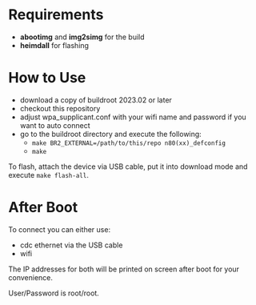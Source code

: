 # Requirements

* **abootimg** and **img2simg** for the build
* **heimdall** for flashing

# How to Use

* download a copy of buildroot 2023.02 or later
* checkout this repository
* adjust wpa_supplicant.conf with your wifi name and password if you want to auto connect
* go to the buildroot directory and execute the following:
  * `make BR2_EXTERNAL=/path/to/this/repo n80(xx)_defconfig`
  * `make`

To flash, attach the device via USB cable, put it into download mode and execute `make flash-all`.

# After Boot

To connect you can either use:

* cdc ethernet via the USB cable
* wifi

The IP addresses for both will be printed on screen after boot for your convenience.

User/Password is root/root.